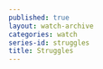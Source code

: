 ```yaml
---
published: true
layout: watch-archive
categories: watch
series-id: struggles
title: Struggles
---
```

